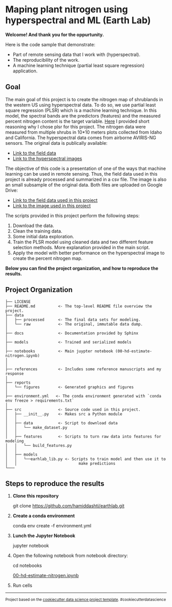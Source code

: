 Maping plant nitrogen using hyperspectral and ML (Earth Lab)
==============================

**Welcome! And thank you for the oppurtunity.**

Here is the code sample that demonstrate:

* Part of remote sensing data that I work with (hyperspectral).
* The reproducibility of the work.
* A machine learning technique (partial least square regression) application.

Goal
------------

The main goal of this project is to create the nitrogen map of shrublands in the western US using hyperspectral data. To do so, we use partial least square regression (PLSR) which is a machine learning technique. In this model, the spectral bands are the predictors (features) and the measured percent nitrogen content is the target variable. [Here](https://github.com/hamiddashti/earthlab/blob/main/references/Short%20answer%20on%20why%20plsr.pdf) I provided short reasoning why I chose plsr for this project. The nitrogen data were measured from multiple shrubs in  10*10 meters plots collected from Idaho and California. The hyperspectral data comes from airborne AVIRIS-NG sensors. The original data is publically available:

* [Link to the field data](https://daac.ornl.gov/VEGETATION/guides/Idaho_field_shrub_data.html)
* [Link to the hyperspectral images](https://daac.ornl.gov/VEGETATION/guides/AVIRIS-NG_Data_Idaho.html)

The objective of this code is a presentation of one of the ways that machine learning can be used in remote sensing. Thus, the field data used in this project is already processed and summarized in a csv file. The image is also an small subsample of the original data. Both files are uploaded on Google Drive:

* [Link to the field data used in this project](https://drive.google.com/file/d/1UOEeyzHW-h0el2Qzk1o7BiSsqT8f8ax2/view?usp=sharing)
* [Link to the image used in this project](https://drive.google.com/file/d/1XZMnMvglfqABTA3oVaJGUM3X-qV1uOqa/view?usp=sharing)

The scripts provided in this project perform the following steps:

1. Download the data.
2. Clean the training data.
3. Some initial data exploration.
4. Train the PLSR model using cleaned data and two different feature selection methods. More explanation provided in the main script.
5. Apply the model with better performance on the hyperspectral image to create the percent nitrogen map.


**Below you can find the project organization, and how to reproduce the results.**

Project Organization
------------

    ├── LICENSE
    ├── README.md          <- The top-level README file overview the project.
    ├── data
    │   ├── processed      <- The final data sets for modeling.
    │   └── raw            <- The original, immutable data dump.
    │
    ├── docs               <- Documentation provided by Sphinx
    │
    ├── models             <- Trained and serialized models
    │
    ├── notebooks          <- Main juypter notebook (00-hd-estimate-nitrogen.ipynb)
    │                      
    │
    ├── references         <- Includes some reference manuscripts and my response
    │
    ├── reports            
    │   └── figures        <- Generated graphics and figures
    │
    ├── environment.yml   <- The conda environment generated with `conda env freeze > requirements.txt`
    │
    ├── src                <- Source code used in this project.
    │   ├── __init__.py    <- Makes src a Python module
    │   │
    │   ├── data           <- Script to download data
    │   │   └── make_dataset.py
    │   │
    │   ├── features       <- Scripts to turn raw data into features for modeling
    │   │   └── build_features.py
    │   │
    │   ├── models         
    │   │   └──earhlab_lib.py <- Scripts to train model and then use it to 
    │   │                           make predictions
    └─── 

Steps to reproduce the results
----------

1. **Clone this repository**

    git clone <https://github.com/hamiddashti/earthlab.git>
2. **Create a conda environment**
    
    conda env create -f environment.yml

3. **Lunch the Jupyter Notebook**

    jupyter notebook
4. Open the following notebook from notebook directory:
    
    cd notebooks
    
    [00-hd-estimate-nitrogen.ipynb](notebooks/00-hd-estimate-nitrogen.ipynb)
5. Run cells
    
--------

<p><small>Project based on the <a target="_blank" href="https://drivendata.github.io/cookiecutter-data-science/">cookiecutter data science project template</a>. #cookiecutterdatascience</small></p>
